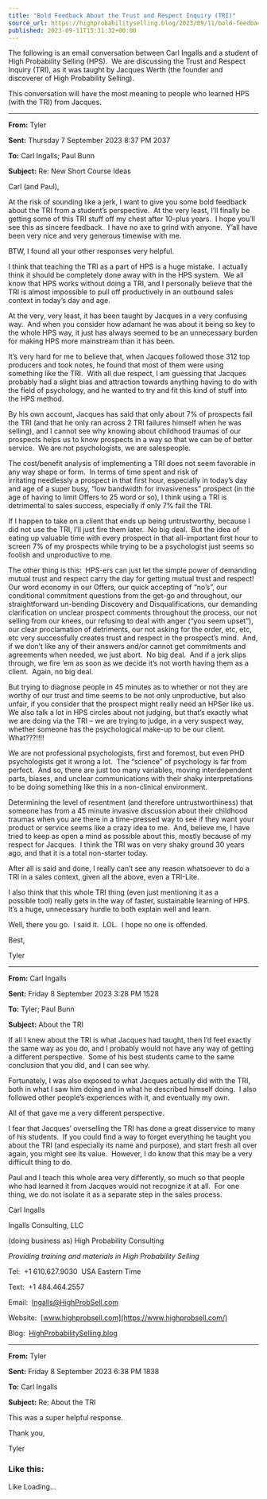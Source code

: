 ```yaml
---
title: "Bold Feedback About the Trust and Respect Inquiry (TRI)"
source_url: https://highprobabilityselling.blog/2023/09/11/bold-feedback-about-the-trust-and-respect-inquiry-tri
published: 2023-09-11T15:31:32+00:00
---
```

The following is an email conversation between Carl Ingalls and a student of High Probability Selling (HPS).  We are discussing the Trust and Respect Inquiry (TRI), as it was taught by Jacques Werth (the founder and discoverer of High Probability Selling).


This conversation will have the most meaning to people who learned HPS (with the TRI) from Jacques.




---


**From:** Tyler  

**Sent:** Thursday 7 September 2023 8:37 PM 2037  

**To:** Carl Ingalls; Paul Bunn  

**Subject:** Re: New Short Course Ideas


Carl (and Paul),


At the risk of sounding like a jerk, I want to give you some bold feedback about the TRI from a student’s perspective.  At the very least, I’ll finally be getting some of this TRI stuff off my chest after 10\-plus years.  I hope you’ll see this as sincere feedback.  I have no axe to grind with anyone.  Y’all have been very nice and very generous timewise with me.


BTW, I found all your other responses very helpful.


I think that teaching the TRI as a part of HPS is a huge mistake.  I actually think it should be completely done away with in the HPS system.  We all know that HPS works without doing a TRI, and I personally believe that the TRI is almost impossible to pull off productively in an outbound sales context in today’s day and age.


At the very, very least, it has been taught by Jacques in a very confusing way.  And when you consider how adamant he was about it being so key to the whole HPS way, it just has always seemed to be an unnecessary burden for making HPS more mainstream than it has been.


It’s very hard for me to believe that, when Jacques followed those 312 top producers and took notes, he found that most of them were using something like the TRI.  With all due respect, I am guessing that Jacques probably had a slight bias and attraction towards anything having to do with the field of psychology, and he wanted to try and fit this kind of stuff into the HPS method.


By his own account, Jacques has said that only about 7% of prospects fail the TRI (and that he only ran across 2 TRI failures himself when he was selling), and I cannot see why knowing about childhood traumas of our prospects helps us to know prospects in a way so that we can be of better service.  We are not psychologists, we are salespeople.


The cost/benefit analysis of implementing a TRI does not seem favorable in any way shape or form.  In terms of time spent and risk of irritating needlessly a prospect in that first hour, especially in today’s day and age of a super busy, “low bandwidth for invasiveness” prospect (in the age of having to limit Offers to 25 word or so), I think using a TRI is detrimental to sales success, especially if only 7% fail the TRI.


If I happen to take on a client that ends up being untrustworthy, because I did not use the TRI, I’ll just fire them later.  No big deal.  But the idea of eating up valuable time with every prospect in that all\-important first hour to screen 7% of my prospects while trying to be a psychologist just seems so foolish and unproductive to me.


The other thing is this:  HPS\-ers can just let the simple power of demanding mutual trust and respect carry the day for getting mutual trust and respect!  Our word economy in our Offers, our quick accepting of “no’s”, our conditional commitment questions from the get\-go and throughout, our straightforward un\-bending Discovery and Disqualifications, our demanding clarification on unclear prospect comments throughout the process, our not selling from our knees, our refusing to deal with anger (“you seem upset”), our clear proclamation of detriments, our not asking for the order, etc, etc, etc very successfully creates trust and respect in the prospect’s mind.  And, if we don’t like any of their answers and/or cannot get commitments and agreements when needed, we just abort.  No big deal.  And if a jerk slips through, we fire ’em as soon as we decide it’s not worth having them as a client.  Again, no big deal.


But trying to diagnose people in 45 minutes as to whether or not they are worthy of our trust and time seems to be not only unproductive, but also unfair, if you consider that the prospect might really need an HPSer like us.  We also talk a lot in HPS circles about not judging, but that’s exactly what we are doing via the TRI – we are trying to judge, in a very suspect way, whether someone has the psychological make\-up to be our client.  What???!!!!


We are not professional psychologists, first and foremost, but even PHD psychologists get it wrong a lot.  The “science” of psychology is far from perfect.  And so, there are just too many variables, moving interdependent parts, biases, and unclear communications with their shaky interpretations to be doing something like this in a non\-clinical environment.


Determining the level of resentment (and therefore untrustworthiness) that someone has from a 45 minute invasive discussion about their childhood traumas when you are there in a time\-pressed way to see if they want your product or service seems like a crazy idea to me.  And, believe me, I have tried to keep as open a mind as possible about this, mostly because of my respect for Jacques.  I think the TRI was on very shaky ground 30 years ago, and that it is a total non\-starter today.


After all is said and done, I really can’t see any reason whatsoever to do a TRI in a sales context, given all the above, even a TRI\-Lite.


I also think that this whole TRI thing (even just mentioning it as a possible tool) really gets in the way of faster, sustainable learning of HPS.  It’s a huge, unnecessary hurdle to both explain well and learn.


Well, there you go.  I said it.  LOL.  I hope no one is offended.


Best,


Tyler




---


**From:** Carl Ingalls  

**Sent:** Friday 8 September 2023 3:28 PM 1528  

**To:** Tyler; Paul Bunn  

**Subject:** About the TRI


If all I knew about the TRI is what Jacques had taught, then I’d feel exactly the same way as you do, and I probably would not have any way of getting a different perspective.  Some of his best students came to the same conclusion that you did, and I can see why.


Fortunately, I was also exposed to what Jacques actually did with the TRI, both in what I saw him doing and in what he described himself doing.  I also followed other people’s experiences with it, and eventually my own.


All of that gave me a very different perspective.


I fear that Jacques’ overselling the TRI has done a great disservice to many of his students.  If you could find a way to forget everything he taught you about the TRI (and especially its name and purpose), and start fresh all over again, you might see its value.  However, I do know that this may be a very difficult thing to do.


Paul and I teach this whole area very differently, so much so that people who had learned it from Jacques would not recognize it at all.  For one thing, we do not isolate it as a separate step in the sales process.


Carl Ingalls  

Ingalls Consulting, LLC  

(doing business as) High Probability Consulting  

*Providing training and materials in High Probability Selling*  

Tel:  \+1 610\.627\.9030  USA Eastern Time  

Text:  \+1 484\.464\.2557  

Email:  [Ingalls@HighProbSell.com](mailto:Ingalls@HighProbSell.com)  

Website:  [www.highprobsell.com](https://www.highprobsell.com/)  

Blog:  [HighProbabilitySelling.blog](https://highprobabilityselling.blog/)




---


**From:** Tyler  

**Sent:** Friday 8 September 2023 6:38 PM 1838  

**To:** Carl Ingalls  

**Subject:** Re: About the TRI


This was a super helpful response.


Thank you,


Tyler


### Like this:

Like Loading...
